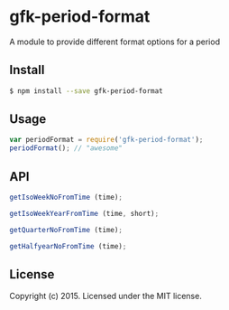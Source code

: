 # gfk-period-format 

A module to provide different format options for a period


## Install

```bash
$ npm install --save gfk-period-format
```


## Usage

```javascript
var periodFormat = require('gfk-period-format');
periodFormat(); // "awesome"
```

## API

```javascript
getIsoWeekNoFromTime (time);
```

```javascript
getIsoWeekYearFromTime (time, short); 
```

```javascript
getQuarterNoFromTime (time); 
```
```javascript
getHalfyearNoFromTime (time); 
```

## License

Copyright (c) 2015. Licensed under the MIT license.
